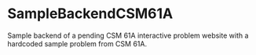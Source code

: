 # SampleBackendCSM61A
Sample backend of a pending CSM 61A interactive problem website with a hardcoded sample problem from CSM 61A.
